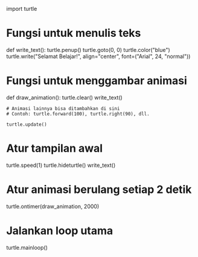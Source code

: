 import turtle

# Fungsi untuk menulis teks
def write_text():
    turtle.penup()
    turtle.goto(0, 0)
    turtle.color("blue")
    turtle.write("Selamat Belajar!", align="center", font=("Arial", 24, "normal"))

# Fungsi untuk menggambar animasi
def draw_animation():
    turtle.clear()
    write_text()

    # Animasi lainnya bisa ditambahkan di sini
    # Contoh: turtle.forward(100), turtle.right(90), dll.

    turtle.update()

# Atur tampilan awal
turtle.speed(1)
turtle.hideturtle()
write_text()

# Atur animasi berulang setiap 2 detik
turtle.ontimer(draw_animation, 2000)

# Jalankan loop utama
turtle.mainloop()

  

